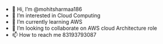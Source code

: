 - 👋 Hi, I’m @mohitsharmaa186
- 👀 I’m interested in Cloud Computing
- 🌱 I’m currently learning AWS
- 💞️ I’m looking to collaborate on AWS cloud Architecture role
- 📫 How to reach me 83193793087

<!---
mohitsharmaa186/mohitsharmaa186 is a ✨ special ✨ repository because its `README.md` (this file) appears on your GitHub profile.
You can click the Preview link to take a look at your changes.
--->
